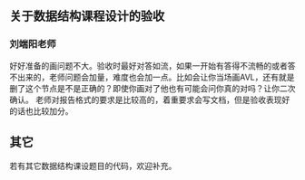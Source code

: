 ## 关于数据结构课程设计的验收
### 刘端阳老师
好好准备的画问题不大。验收时最好对答如流，如果一开始有答得不流畅的或者答不出来的，老师问题会加量，难度也会加一点。比如会让你当场画AVL，还有就是删了这个节点是不是正确的？即使你画对了他也有可能会问你真的对吗？让你二次确认。
老师对报告格式的要求是比较高的，着重要求会写文档，但是验收表现好的话也比较加分。


## 其它
若有其它数据结构课设题目的代码，欢迎补充。